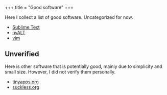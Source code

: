 +++
title = "Good software"
+++


Here I collect a list of good software. Uncategorized for now.

- [Sublime Text](https://www.sublimetext.com/)
- [nvALT](https://brettterpstra.com/projects/nvalt/)
- [vim](https://www.vim.org/)

## Unverified
Here is other software that is potentially good, mainly due to simplicity and small size. However, I did not verify them personally.
- [tinyapps.org](https://tinyapps.org/)
- [suckless.org](https://suckless.org/)